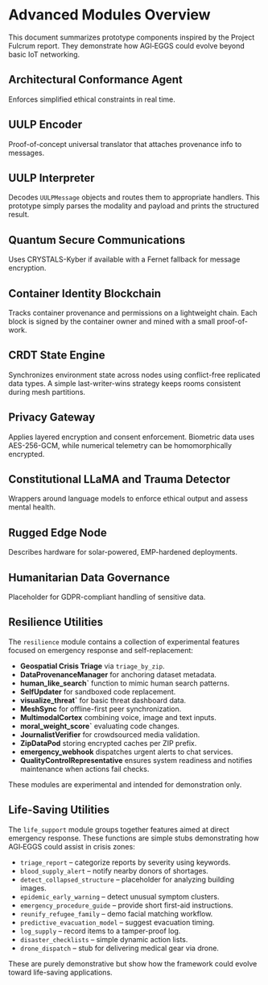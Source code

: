 # Advanced Modules Overview

This document summarizes prototype components inspired by the Project Fulcrum report.
They demonstrate how AGI‑EGGS could evolve beyond basic IoT networking.

## Architectural Conformance Agent
Enforces simplified ethical constraints in real time.

## UULP Encoder
Proof-of-concept universal translator that attaches provenance info to messages.

## UULP Interpreter
Decodes `UULPMessage` objects and routes them to appropriate handlers. This
prototype simply parses the modality and payload and prints the structured
result.

## Quantum Secure Communications
Uses CRYSTALS-Kyber if available with a Fernet fallback for message encryption.

## Container Identity Blockchain
Tracks container provenance and permissions on a lightweight chain. Each block is
signed by the container owner and mined with a small proof-of-work.

## CRDT State Engine
Synchronizes environment state across nodes using conflict-free replicated data
types. A simple last-writer-wins strategy keeps rooms consistent during mesh
partitions.

## Privacy Gateway
Applies layered encryption and consent enforcement. Biometric data uses
AES-256-GCM, while numerical telemetry can be homomorphically encrypted.

## Constitutional LLaMA and Trauma Detector
Wrappers around language models to enforce ethical output and assess mental health.

## Rugged Edge Node
Describes hardware for solar-powered, EMP-hardened deployments.

## Humanitarian Data Governance
Placeholder for GDPR-compliant handling of sensitive data.

## Resilience Utilities
The `resilience` module contains a collection of experimental features focused on
emergency response and self-replacement:

- **Geospatial Crisis Triage** via `triage_by_zip`.
- **DataProvenanceManager** for anchoring dataset metadata.
- **human_like_search`** function to mimic human search patterns.
- **SelfUpdater** for sandboxed code replacement.
- **visualize_threat`** for basic threat dashboard data.
- **MeshSync** for offline-first peer synchronization.
- **MultimodalCortex** combining voice, image and text inputs.
- **moral_weight_score`** evaluating code changes.
- **JournalistVerifier** for crowdsourced media validation.
- **ZipDataPod** storing encrypted caches per ZIP prefix.
- **emergency_webhook** dispatches urgent alerts to chat services.
- **QualityControlRepresentative** ensures system readiness and notifies
  maintenance when actions fail checks.

These modules are experimental and intended for demonstration only.

## Life-Saving Utilities
The `life_support` module groups together features aimed at direct emergency response. These functions are simple stubs demonstrating how AGI‑EGGS could assist in crisis zones:

- `triage_report` – categorize reports by severity using keywords.
- `blood_supply_alert` – notify nearby donors of shortages.
- `detect_collapsed_structure` – placeholder for analyzing building images.
- `epidemic_early_warning` – detect unusual symptom clusters.
- `emergency_procedure_guide` – provide short first-aid instructions.
- `reunify_refugee_family` – demo facial matching workflow.
- `predictive_evacuation_model` – suggest evacuation timing.
- `log_supply` – record items to a tamper-proof log.
- `disaster_checklists` – simple dynamic action lists.
- `drone_dispatch` – stub for delivering medical gear via drone.

These are purely demonstrative but show how the framework could evolve toward life-saving applications.
